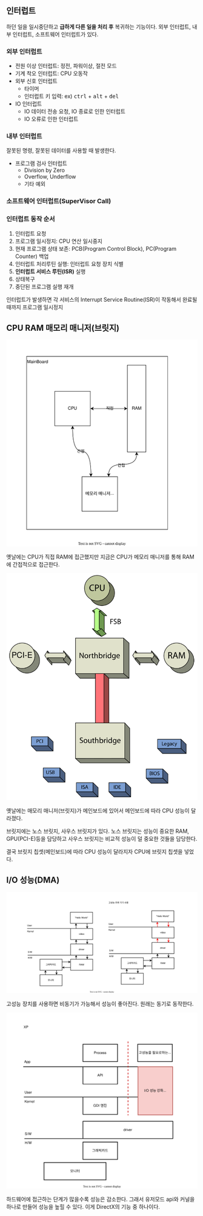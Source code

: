 ## 인터럽트

하던 일을 일시중단하고 **급하게 다른 일을 처리 후** 복귀하는 기능이다. 외부 인터럽트, 내부 인터럽트, 소프트웨어 인터럽트가 있다.

### 외부 인터럽트

- 전원 이상 인터럽트: 정전, 파워이상, 절전 모드
- 기계 착오 인터럽트: CPU 오동작
- 외부 신호 인터럽트
  - 타이머
  - 인터럽트 키 입력: ex) <kbd>ctrl</kbd> + <kbd>alt</kbd> + <kbd>del</kbd>
- IO 인터럽트
  - IO 데이터 전송 요청, IO 종료로 인한 인터럽트
  - IO 오류로 인한 인터럽트

### 내부 인터럽트

잘못된 명령, 잘못된 데이터를 사용할 때 발생한다.

- 프로그램 검사 인터럽트
  - Division by Zero
  - Overflow, Underflow
  - 기타 예외

### 소프트웨어 인터럽트(SuperVisor Call)

### 인터럽트 동작 순서

1. 인터럽트 요청
2. 프로그램 일시정지: CPU 연산 일시중지
3. 현재 프로그램 상태 보존: PCB(Program Control Block), PC(Program Counter) 백업
4. 인터럽트 처리루틴 실행: 인터럽트 요청 장치 식별
5. **인터럽트 서비스 루틴(ISR)** 실행
6. 상태복구
7. 중단된 프로그램 실행 재개

인터럽트가 발생하면 각 서비스의 Interrupt Service Routine(ISR)이 작동해서 완료될 때까지 프로그램 일시정지

## CPU RAM 매모리 매니저(브릿지)

![메모리 접근 구조](<메모리 접근 구조.drawio.svg>)

옛날에는 CPU가 직접 RAM에 접근했지만 지금은 CPU가 메모리 매니저를 통해 RAM에 간접적으로 접근한다.

![alt text](Chipset_schematic.svg.png)

옛날에는 매모리 매니저(브릿지)가 메인보드에 있어서 메인보드에 따라 CPU 성능이 달라졌다.

브릿지에는 노스 브릿지, 사우스 브릿지가 있다. 노스 브릿지는 성능이 중요한 RAM, GPU(PCI-E)등을 담당하고 사우스 브릿지는 비교적 성능이 덜 중요한 것들을 담당한다.

결국 브릿지 칩셋(메인보드)에 따라 CPU 성능이 달라지자 CPU에 브릿지 칩셋을 넣었다.

## I/O 성능(DMA)

![alt text](io성능.drawio.svg)

고성능 장치를 사용하면 비동기가 가능해서 성능이 좋아진다. 원래는 동기로 동작한다.

![alt text](direct-x.drawio.svg)

하드웨어에 접근하는 단계가 많을수록 성능은 감소한다. 그래서 유저모드 api와 커널을 하나로 만들어 성능을 높힐 수 있다. 이게 DirectX의 기능 중 하나이다.
